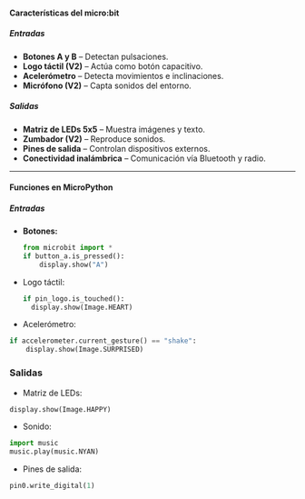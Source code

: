#### Características del micro:bit

##### **Entradas**
- **Botones A y B** – Detectan pulsaciones.
- **Logo táctil (V2)** – Actúa como botón capacitivo.
- **Acelerómetro** – Detecta movimientos e inclinaciones.
- **Micrófono (V2)** – Capta sonidos del entorno.

##### **Salidas**
- **Matriz de LEDs 5x5** – Muestra imágenes y texto.
- **Zumbador (V2)** – Reproduce sonidos.
- **Pines de salida** – Controlan dispositivos externos.
- **Conectividad inalámbrica** – Comunicación vía Bluetooth y radio.

---

#### **Funciones en MicroPython**

##### **Entradas**
- **Botones:**  
  ```python
  from microbit import *
  if button_a.is_pressed():
      display.show("A")
  ```
- Logo táctil:
  ``` python
  if pin_logo.is_touched():
    display.show(Image.HEART)
  ```
 - Acelerómetro:
  ``` python
  if accelerometer.current_gesture() == "shake":
      display.show(Image.SURPRISED)
  ```
### **Salidas**
 - Matriz de LEDs:
  ``` python
  display.show(Image.HAPPY)
  ``` 
 - Sonido:
  ``` python
  import music
  music.play(music.NYAN)
  ``` 
 - Pines de salida:
  ``` python
  pin0.write_digital(1)
  ``` 
